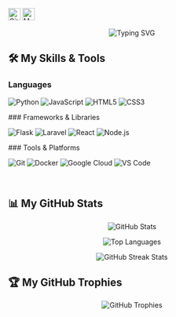 <div class="profile-section">
  <img src="https://komarev.com/ghpvc/?username=ku6kaw&color=grey" alt="GitHub Profile Views" height="25px">
  <img src="https://qiita-badge.apiapi.app/s/ku6kaw/contributions.svg" alt="My Qiita Contributions" height="25px">
</div>

<p align="center">
  <img src="https://readme-typing-svg.herokuapp.com?font=Fira+Code&weight=500&size=24&pause=1000&color=36BCF7&center=true&vCenter=true&width=435&lines=Hi+there!+👋;Welcome+to+my+GitHub+Profile!;I'm+passionate+about...;Check+out+my+projects+below!" alt="Typing SVG">
</p>


## :hammer_and_wrench: My Skills & Tools

### Languages
<p align="left">
  <img src="https://img.shields.io/badge/Python-3776AB?style=for-the-badge&logo=python&logoColor=white" alt="Python">
  <img src="https://img.shields.io/badge/JavaScript-F7DF1E?style=for-the-badge&logo=javascript&logoColor=black" alt="JavaScript">
  <img src="https://img.shields.io/badge/HTML5-E34F26?style=for-the-badge&logo=html5&logoColor=white" alt="HTML5">
  <img src="https://img.shields.io/badge/CSS3-1572B6?style=for-the-badge&logo=css3&logoColor=white" alt="CSS3">
</p> ### Frameworks & Libraries
<p align="left">
  <img src="https://img.shields.io/badge/Flask-000000?style=for-the-badge&logo=flask&logoColor=white" alt="Flask">
  <img src="https://img.shields.io/badge/Laravel-FF2D20?style=for-the-badge&logo=laravel&logoColor=white" alt="Laravel">
  <img src="https://img.shields.io/badge/React-61DAFB?style=for-the-badge&logo=react&logoColor=black" alt="React">
  <img src="https://img.shields.io/badge/Node.js-339933?style=for-the-badge&logo=nodedotjs&logoColor=white" alt="Node.js">
</p> ### Tools & Platforms
<p align="left">
  <img src="https://img.shields.io/badge/Git-F05032?style=for-the-badge&logo=git&logoColor=white" alt="Git">
  <img src="https://img.shields.io/badge/Docker-2496ED?style=for-the-badge&logo=docker&logoColor=white" alt="Docker">
  <img src="https://img.shields.io/badge/Google_Cloud-4285F4?style=for-the-badge&logo=googlecloud&logoColor=white" alt="Google Cloud">
  <img src="https://img.shields.io/badge/VS_Code-007ACC?style=for-the-badge&logo=visualstudiocode&logoColor=white" alt="VS Code">
</p> <br>

## :bar_chart: My GitHub Stats

<p align="center">
  <img 
    src="https://github-readme-stats.vercel.app/api?username=ku6kaw&show_icons=true&theme=radical&count_private=true" 
    alt="GitHub Stats"
  />
</p>

<p align="center">
  <img 
    src="https://github-readme-stats.vercel.app/api/top-langs/?username=ku6kaw&layout=compact&theme=radical&count_private=true" 
    alt="Top Languages"
  />
</p>
<p align="center">
  <img 
    src="https://github-readme-streak-stats.herokuapp.com/?user=ku6kaw&theme=radical" 
    alt="GitHub Streak Stats"
  />
</p>

## :trophy: My GitHub Trophies

<p align="center">
  <img 
    src="https://github-profile-trophy.vercel.app/?username=ku6kaw&theme=radical&column=6&margin-w=15&margin-h=15" 
    alt="GitHub Trophies"
  />
</p>
